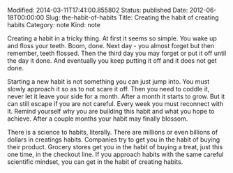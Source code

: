 Modified: 2014-03-11T17:41:00.855802
Status: published
Date: 2012-06-18T00:00:00
Slug: the-habit-of-habits
Title: Creating the habit of creating habits
Category: note
Kind: note

Creating a habit in a tricky thing. At first it seems so simple. You wake up and floss your teeth. Boom, done. Next day - you almost forget but then remember, teeth flossed. Then the third day you may forget or put it off until the day it done. And eventually you keep putting it off and it does not get done.

Starting a new habit is not something you can just jump into. You must slowly approach it so as to not scare it off. Then you need to coddle it, never let it leave your side for a month. After a month it starts to grow. But it can still escape if you are not careful. Every week you must reconnect with it. Remind yourself why you are building this habit and what you hope to achieve. After a couple months your habit may finally blossom.

There is a science to habits, literally. There are millions or even billions of dollars in creatings habits. Companies try to get you in the habit of buying their product. Grocery stores get you in the habit of buying a treat, just this one time, in the checkout line. If you approach habits with the same careful scientific mindset, you can get in the habit of creating habits.